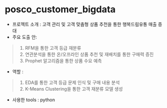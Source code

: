 # posco_customer_bigdata
* 프로젝트 소개 : 고객 관리 및 고객 맞춤형 상품 추천을 통한 행복드림유통 매출 증대
* 주요 도출 안:
> 1. RFM을 통한 고객 등급 재분류
> 2. 연관분석을 통한 온/오프라인 상품 추천 및 재배치를 통한 구매력 증진
> 3. Prophet 알고리즘을 통한 상품 수요 예측 
* 역할 :
> 1. EDA를 통한 고객 등급 문제 인식 및 구매 내용 분석
> 2. K-Means Clustering을 통한 고객 재분류 모델 생성
* 사용한 tools : python
